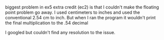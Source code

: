 biggest problem in ex5 extra credit (ec2) is that I couldn't make the floating
point problem go away. I used centimeters to inches and used the conventional
2.54 cm to inch. But when I ran the program it wouldn't print the final multiplication
to the .54 decimal

I googled but couldn't find any resolution to the issue.
